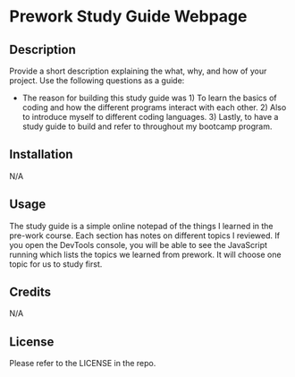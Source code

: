 # Prework Study Guide Webpage

## Description

Provide a short description explaining the what, why, and how of your project. Use the following questions as a guide:

- The reason for building this study guide was 1) To learn the basics of coding and how the different programs interact with each other. 2) Also to introduce myself to different coding languages. 3) Lastly, to have a study guide to build and refer to throughout my bootcamp program.

## Installation

N/A

## Usage

The study guide is a simple online notepad of the things I learned in the pre-work course. Each section has notes on different topics I reviewed. If you open the DevTools console, you will be able to see the JavaScript running which lists the topics we learned from prework. It will choose one topic for us to study first.

## Credits

N/A

## License

Please refer to the LICENSE in the repo. 